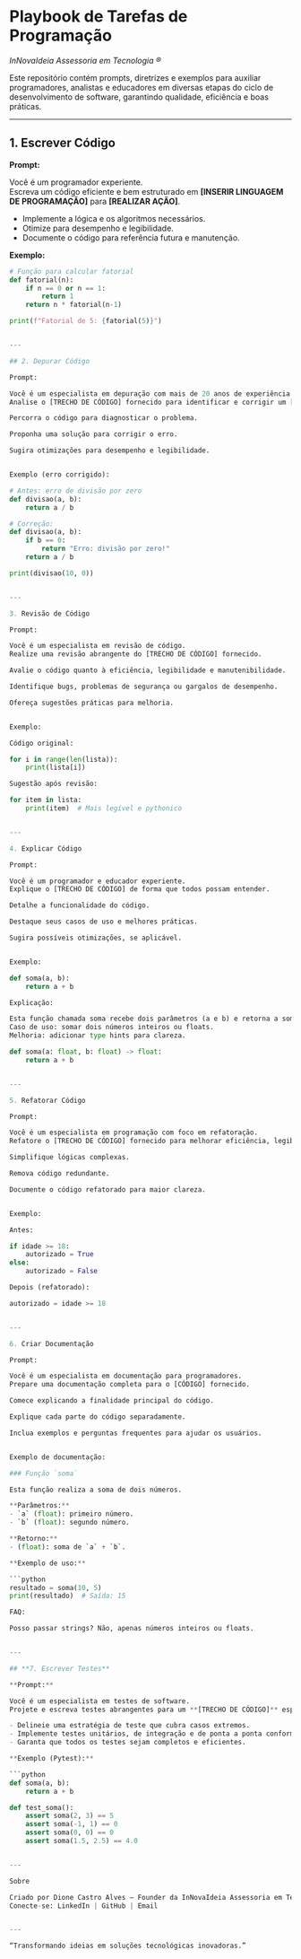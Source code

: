 # **Playbook de Tarefas de Programação**  
_InNovaIdeia Assessoria em Tecnologia ®_

Este repositório contém prompts, diretrizes e exemplos para auxiliar programadores, analistas e educadores em diversas etapas do ciclo de desenvolvimento de software, garantindo qualidade, eficiência e boas práticas.

---

## **1. Escrever Código**

**Prompt:**

Você é um programador experiente.  
Escreva um código eficiente e bem estruturado em **[INSERIR LINGUAGEM DE PROGRAMAÇÃO]** para **[REALIZAR AÇÃO]**.

- Implemente a lógica e os algoritmos necessários.
- Otimize para desempenho e legibilidade.
- Documente o código para referência futura e manutenção.

**Exemplo:**

```python
# Função para calcular fatorial
def fatorial(n):
    if n == 0 or n == 1:
        return 1
    return n * fatorial(n-1)

print(f"Fatorial de 5: {fatorial(5)}")


---

## 2. Depurar Código

Prompt:

Você é um especialista em depuração com mais de 20 anos de experiência.
Analise o [TRECHO DE CÓDIGO] fornecido para identificar e corrigir um [ERRO] específico.

Percorra o código para diagnosticar o problema.

Proponha uma solução para corrigir o erro.

Sugira otimizações para desempenho e legibilidade.


Exemplo (erro corrigido):

# Antes: erro de divisão por zero
def divisao(a, b):
    return a / b

# Correção:
def divisao(a, b):
    if b == 0:
        return "Erro: divisão por zero!"
    return a / b

print(divisao(10, 0))


---

3. Revisão de Código

Prompt:

Você é um especialista em revisão de código.
Realize uma revisão abrangente do [TRECHO DE CÓDIGO] fornecido.

Avalie o código quanto à eficiência, legibilidade e manutenibilidade.

Identifique bugs, problemas de segurança ou gargalos de desempenho.

Ofereça sugestões práticas para melhoria.


Exemplo:

Código original:

for i in range(len(lista)):
    print(lista[i])

Sugestão após revisão:

for item in lista:
    print(item)  # Mais legível e pythonico


---

4. Explicar Código

Prompt:

Você é um programador e educador experiente.
Explique o [TRECHO DE CÓDIGO] de forma que todos possam entender.

Detalhe a funcionalidade do código.

Destaque seus casos de uso e melhores práticas.

Sugira possíveis otimizações, se aplicável.


Exemplo:

def soma(a, b):
    return a + b

Explicação:

Esta função chamada soma recebe dois parâmetros (a e b) e retorna a soma deles.
Caso de uso: somar dois números inteiros ou floats.
Melhoria: adicionar type hints para clareza.

def soma(a: float, b: float) -> float:
    return a + b


---

5. Refatorar Código

Prompt:

Você é um especialista em programação com foco em refatoração.
Refatore o [TRECHO DE CÓDIGO] fornecido para melhorar eficiência, legibilidade e manutenibilidade sem alterar sua funcionalidade.

Simplifique lógicas complexas.

Remova código redundante.

Documente o código refatorado para maior clareza.


Exemplo:

Antes:

if idade >= 18:
    autorizado = True
else:
    autorizado = False

Depois (refatorado):

autorizado = idade >= 18


---

6. Criar Documentação

Prompt:

Você é um especialista em documentação para programadores.
Prepare uma documentação completa para o [CÓDIGO] fornecido.

Comece explicando a finalidade principal do código.

Explique cada parte do código separadamente.

Inclua exemplos e perguntas frequentes para ajudar os usuários.


Exemplo de documentação:

### Função `soma`

Esta função realiza a soma de dois números.

**Parâmetros:**
- `a` (float): primeiro número.
- `b` (float): segundo número.

**Retorno:**
- (float): soma de `a` + `b`.

**Exemplo de uso:**

```python
resultado = soma(10, 5)
print(resultado)  # Saída: 15

FAQ:

Posso passar strings? Não, apenas números inteiros ou floats.


---

## **7. Escrever Testes**

**Prompt:**

Você é um especialista em testes de software.  
Projete e escreva testes abrangentes para um **[TRECHO DE CÓDIGO]** específico usando **[FRAMEWORK DE TESTE]**.

- Delineie uma estratégia de teste que cubra casos extremos.
- Implemente testes unitários, de integração e de ponta a ponta conforme necessário.
- Garanta que todos os testes sejam completos e eficientes.

**Exemplo (Pytest):**

```python
def soma(a, b):
    return a + b

def test_soma():
    assert soma(2, 3) == 5
    assert soma(-1, 1) == 0
    assert soma(0, 0) == 0
    assert soma(1.5, 2.5) == 4.0


---

Sobre

Criado por Dione Castro Alves – Founder da InNovaIdeia Assessoria em Tecnologia ®
Conecte-se: LinkedIn | GitHub | Email


---

“Transformando ideias em soluções tecnológicas inovadoras.”

